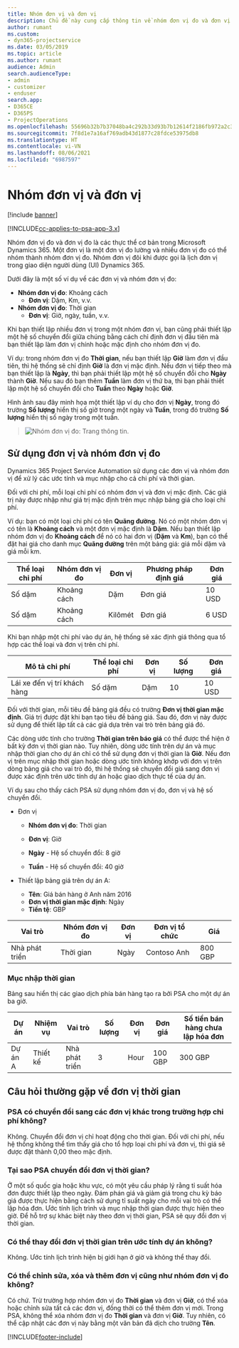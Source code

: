 ```yaml
---
title: Nhóm đơn vị và đơn vị
description: Chủ đề này cung cấp thông tin về nhóm đơn vị đo và đơn vị đo.
author: rumant
ms.custom:
- dyn365-projectservice
ms.date: 03/05/2019
ms.topic: article
ms.author: rumant
audience: Admin
search.audienceType:
- admin
- customizer
- enduser
search.app:
- D365CE
- D365PS
- ProjectOperations
ms.openlocfilehash: 55696b32b7b37048ba4c292b33d93b7b12614f2186fb972a2c3f3732e5512c82
ms.sourcegitcommit: 7f8d1e7a16af769adb43d1877c28fdce53975db8
ms.translationtype: HT
ms.contentlocale: vi-VN
ms.lasthandoff: 08/06/2021
ms.locfileid: "6987597"
---
```

# <a name="unit-groups-and-units"></a>Nhóm đơn vị và đơn vị

[!include [banner](../includes/psa-now-project-operations.md)]

[!INCLUDE[cc-applies-to-psa-app-3.x](../includes/cc-applies-to-psa-app-3x.md)]

Nhóm đơn vị đo và đơn vị đo là các thực thể cơ bản trong Microsoft Dynamics 365. Một đơn vị là một đơn vị đo lường và nhiều đơn vị đo có thể nhóm thành nhóm đơn vị đo. Nhóm đơn vị đôi khi được gọi là lịch đơn vị trong giao diện người dùng (UI) Dynamics 365. 

Dưới đây là một số ví dụ về các đơn vị và nhóm đơn vị đo:
 
- **Nhóm đơn vị đo**: Khoảng cách 
    - **Đơn vị**: Dặm, Km, v.v.
- **Nhóm đơn vị đo**: Thời gian
    - **Đơn vị**: Giờ, ngày, tuần, v.v. 

Khi bạn thiết lập nhiều đơn vị trong một nhóm đơn vị, bạn cũng phải thiết lập một hệ số chuyển đổi giữa chúng bằng cách chỉ định đơn vị đầu tiên mà bạn thiết lập làm đơn vị chính hoặc mặc định cho nhóm đơn vị đo. 

Ví dụ: trong nhóm đơn vị đo **Thời gian**, nếu bạn thiết lập **Giờ** làm đơn vị đầu tiên, thì hệ thống sẽ chỉ định **Giờ** là đơn vị mặc định. Nếu đơn vị tiếp theo mà bạn thiết lập là **Ngày**, thì bạn phải thiết lập một hệ số chuyển đổi cho **Ngày** thành **Giờ**. Nếu sau đó bạn thêm **Tuần** làm đơn vị thứ ba, thì bạn phải thiết lập một hệ số chuyển đổi cho **Tuần** theo **Ngày** hoặc **Giờ**. 

Hình ảnh sau đây minh họa một thiết lập ví dụ cho đơn vị **Ngày**, trong đó trường **Số lượng** hiển thị số giờ trong một ngày và **Tuần**, trong đó trường **Số lượng** hiển thị số ngày trong một tuần.

> ![Nhóm đơn vị đo: Trang thông tin.](media/advanced-2.png)

## <a name="using-units-and-unit-groups"></a>Sử dụng đơn vị và nhóm đơn vị đo

Dynamics 365 Project Service Automation sử dụng các đơn vị và nhóm đơn vị để xử lý các ước tính và mục nhập cho cả chi phí và thời gian. 

Đối với chi phí, mỗi loại chi phí có nhóm đơn vị và đơn vị mặc định. Các giá trị này được nhập như giá trị mặc định trên mục nhập bảng giá cho loại chi phí. 

Ví dụ: bạn có một loại chi phí có tên **Quãng đường**. Nó có một nhóm đơn vị có tên là **Khoảng cách** và một đơn vị mặc định là **Dặm**. Nếu bạn thiết lập nhóm đơn vị đo **Khoảng cách** để nó có hai đơn vị (**Dặm** và **Km**), bạn có thể đặt hai giá cho danh mục **Quãng đường** trên một bảng giá: giá mỗi dặm và giá mỗi km.

| Thể loại chi phí  | Nhóm đơn vị đo  | Đơn vị      | Phương pháp định giá  | Đơn giá  |
|-------------------|---------------|-----------|-------------------|-------------------|
| Số dặm           | Khoảng cách      | Dặm      | Đơn giá    | 10 USD            |
| Số dặm           | Khoảng cách      | Kilômét | Đơn giá    |  6 USD            |

Khi bạn nhập một chi phí vào dự án, hệ thống sẽ xác định giá thông qua tổ hợp các thể loại và đơn vị trên chi phí. 

| Mô tả chi phí        | Thể loại chi phí  | Đơn vị  | Số lượng  | Đơn giá   |
|----------------------------|---------------------|-------|-----------|----------------|
| Lái xe đến vị trí khách hàng | Số dặm             | Dặm  | 10        | 10 USD         |

Đối với thời gian, mỗi tiêu đề bảng giá đều có trường **Đơn vị thời gian mặc định**. Giá trị được đặt khi bạn tạo tiêu đề bảng giá. Sau đó, đơn vị này được sử dụng để thiết lập tất cả các giá dựa trên vai trò trên bảng giá đó.

Các dòng ước tính cho trường **Thời gian trên báo giá** có thể được thể hiện ở bất kỳ đơn vị thời gian nào. Tuy nhiên, dòng ước tính trên dự án và mục nhập thời gian cho dự án chỉ có thể sử dụng đơn vị thời gian là **Giờ**. Nếu đơn vị trên mục nhập thời gian hoặc dòng ước tính không khớp với đơn vị trên dòng bảng giá cho vai trò đó, thì hệ thống sẽ chuyển đổi giá sang đơn vị được xác định trên ước tính dự án hoặc giao dịch thực tế của dự án.

Ví dụ sau cho thấy cách PSA sử dụng nhóm đơn vị đo, đơn vị và hệ số chuyển đổi.
- Đơn vị

   - **Nhóm đơn vị đo**: Thời gian 
   - **Đơn vị**: Giờ 
    
    - **Ngày** - Hệ số chuyển đổi: 8 giờ       
    - **Tuần** - Hệ số chuyển đổi: 40 giờ  
        
- Thiết lập bảng giá trên dự án A:

    - **Tên**: Giá bán hàng ở Anh năm 2016 
    - **Đơn vị thời gian mặc định**: Ngày 
    - **Tiền tệ**: GBP

| Vai trò      | Nhóm đơn vị đo | Đơn vị | Đơn vị tổ chức | Giá   |
|-----------|------------|------|---------------------|---------|
| Nhà phát triển | Thời gian       | Ngày  | Contoso Anh          | 800 GBP |

### <a name="time-entry"></a>Mục nhập thời gian

Bảng sau hiển thị các giao dịch phía bán hàng tạo ra bởi PSA cho một dự án ba giờ.


| Dự án   | Nhiệm vụ    | Vai trò      | Số lượng | Đơn vị  | Đơn giá | Số tiền bán hàng chưa lập hóa đơn |
|-----------|---------|-----------|----------|-------|------------|-----------------------|
| Dự án A | Thiết kế  | Nhà phát triển | 3        | Hour  | 100 GBP    | 300 GBP               |

## <a name="time-unit-faq"></a>Câu hỏi thường gặp về đơn vị thời gian

### <a name="does-psa-convert-to-different-units-in-the-case-of-expenses"></a>PSA có chuyển đổi sang các đơn vị khác trong trường hợp chi phí không?
Không. Chuyển đổi đơn vị chỉ hoạt động cho thời gian. Đối với chi phí, nếu hệ thống không thể tìm thấy giá cho tổ hợp loại chi phí và đơn vị, thì giá sẽ được đặt thành 0,00 theo mặc định.

### <a name="why-does-psa-convert-time-units"></a>Tại sao PSA chuyển đổi đơn vị thời gian?
Ở một số quốc gia hoặc khu vực, có một yêu cầu pháp lý rằng tỉ suất hóa đơn được thiết lập theo ngày. Đám phán giá và giảm giá trong chu kỳ báo giá được thực hiện bằng cách sử dụng tỉ suất ngày cho mỗi vai trò có thể lập hóa đơn. Ước tính lịch trình và mục nhập thời gian được thực hiện theo giờ. Để hỗ trợ sự khác biệt này theo đơn vị thời gian, PSA sẽ quy đổi đơn vị thời gian.

### <a name="can-time-units-be-changed-on-project-estimates"></a>Có thể thay đổi đơn vị thời gian trên ước tính dự án không?
Không. Ước tính lịch trình hiện bị giới hạn ở giờ và không thể thay đổi.

### <a name="can-units-and-unit-groups-be-edited-deleted-and-added"></a>Có thể chỉnh sửa, xóa và thêm đơn vị cũng như nhóm đơn vị đo không?
Có chứ. Trừ trường hợp nhóm đơn vị đo **Thời gian** và đơn vị **Giờ**, có thể xóa hoặc chỉnh sửa tất cả các đơn vị, đồng thời có thể thêm đơn vị mới. Trong PSA, không thể xóa nhóm đơn vị đo **Thời gian** và đơn vị **Giờ**. Tuy nhiên, có thể cập nhật các đơn vị này bằng một văn bản đã dịch cho trường **Tên**.


[!INCLUDE[footer-include](../includes/footer-banner.md)]